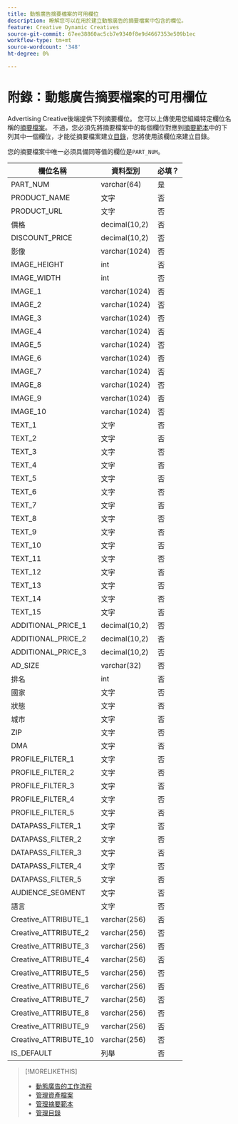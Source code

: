 ```yaml
---
title: 動態廣告摘要檔案的可用欄位
description: 瞭解您可以在用於建立動態廣告的摘要檔案中包含的欄位。
feature: Creative Dynamic Creatives
source-git-commit: 67ee38860ac5cb7e9340f8e9d4667353e509b1ec
workflow-type: tm+mt
source-wordcount: '348'
ht-degree: 0%

---
```


# 附錄：動態廣告摘要檔案的可用欄位

Advertising Creative後端提供下列摘要欄位。 您可以上傳使用您組織特定欄位名稱的[摘要檔案](/help/creative/feeds/asset-manage.md)。 不過，您必須先將摘要檔案中的每個欄位對應到[摘要範本](/help/creative/feeds/catalog-manage.md)中的下列其中一個欄位，才能從摘要檔案建立[目錄](/help/creative/feeds/feed-template-manage.md)，您將使用該欄位來建立目錄。

您的摘要檔案中唯一必須具備同等值的欄位是`PART_NUM`。

<!-- Questions:

What are these?
Rank
PROFILE_FILTER fields



Do geo fields need be populated as follows:
Country: 2 Letter country code (example: US)
State: state code_2 letter country code (example: CA_US)
City: City name_State code_2 letter country code (example: San Jose_CA_US)
DMA: DMA _2 letter country code (example: 201_US)
Zipcode: Zip code_2 letter country code (example: 94086_US)


TRUE?   GEO fields(Country/State/City/DMA/Zip), UT fields (UT1/UT2/UT3/UT4/UT5) [do we have an equivalent now?], Filtering fields(F1/F2/F3/F4/F5) can have comma separated values. We can have upto 2K characters.

TRUE FOR CSV AND TSV? character encoding on text format files should be UTF-8 -- If yes, then add that with feed file requirements.

-->

| 欄位名稱 | 資料型別 | 必填？ |
|------------|-----------|-----------|
| PART_NUM | varchar(64) | 是 |
| PRODUCT_NAME | 文字 | 否 |
| PRODUCT_URL | 文字 | 否 |
| 價格 | decimal(10,2) | 否 |
| DISCOUNT_PRICE | decimal(10,2) | 否 |
| 影像 | varchar(1024) | 否 |
| IMAGE_HEIGHT | int | 否 |
| IMAGE_WIDTH | int | 否 |
| IMAGE_1 | varchar(1024) | 否 |
| IMAGE_2 | varchar(1024) | 否 |
| IMAGE_3 | varchar(1024) | 否 |
| IMAGE_4 | varchar(1024) | 否 |
| IMAGE_5 | varchar(1024) | 否 |
| IMAGE_6 | varchar(1024) | 否 |
| IMAGE_7 | varchar(1024) | 否 |
| IMAGE_8 | varchar(1024) | 否 |
| IMAGE_9 | varchar(1024) | 否 |
| IMAGE_10 | varchar(1024) | 否 |
| TEXT_1 | 文字 | 否 |
| TEXT_2 | 文字 | 否 |
| TEXT_3 | 文字 | 否 |
| TEXT_4 | 文字 | 否 |
| TEXT_5 | 文字 | 否 |
| TEXT_6 | 文字 | 否 |
| TEXT_7 | 文字 | 否 |
| TEXT_8 | 文字 | 否 |
| TEXT_9 | 文字 | 否 |
| TEXT_10 | 文字 | 否 |
| TEXT_11 | 文字 | 否 |
| TEXT_12 | 文字 | 否 |
| TEXT_13 | 文字 | 否 |
| TEXT_14 | 文字 | 否 |
| TEXT_15 | 文字 | 否 |
| ADDITIONAL_PRICE_1 | decimal(10,2) | 否 |
| ADDITIONAL_PRICE_2 | decimal(10,2) | 否 |
| ADDITIONAL_PRICE_3 | decimal(10,2) | 否 |
| AD_SIZE | varchar(32) | 否 |
| 排名 | int | 否 |
| 國家 | 文字 | 否 |
| 狀態 | 文字 | 否 |
| 城市 | 文字 | 否 |
| ZIP | 文字 | 否 |
| DMA | 文字 | 否 |
| PROFILE_FILTER_1 | 文字 | 否 |
| PROFILE_FILTER_2 | 文字 | 否 |
| PROFILE_FILTER_3 | 文字 | 否 |
| PROFILE_FILTER_4 | 文字 | 否 |
| PROFILE_FILTER_5 | 文字 | 否 |
| DATAPASS_FILTER_1 | 文字 | 否 |
| DATAPASS_FILTER_2 | 文字 | 否 |
| DATAPASS_FILTER_3 | 文字 | 否 |
| DATAPASS_FILTER_4 | 文字 | 否 |
| DATAPASS_FILTER_5 | 文字 | 否 |
| AUDIENCE_SEGMENT | 文字 | 否 |
| 語言 | 文字 | 否 |
| Creative_ATTRIBUTE_1 | varchar(256) | 否 |
| Creative_ATTRIBUTE_2 | varchar(256) | 否 |
| Creative_ATTRIBUTE_3 | varchar(256) | 否 |
| Creative_ATTRIBUTE_4 | varchar(256) | 否 |
| Creative_ATTRIBUTE_5 | varchar(256) | 否 |
| Creative_ATTRIBUTE_6 | varchar(256) | 否 |
| Creative_ATTRIBUTE_7 | varchar(256) | 否 |
| Creative_ATTRIBUTE_8 | varchar(256) | 否 |
| Creative_ATTRIBUTE_9 | varchar(256) | 否 |
| Creative_ATTRIBUTE_10 | varchar(256) | 否 |
| IS_DEFAULT | 列舉 | 否 |

>[!MORELIKETHIS]
>
>* [動態廣告的工作流程](/help/creative/introduction/workflow-dynamic-ads.md)
>* [管理資產檔案](/help/creative/feeds/asset-manage.md)
>* [管理摘要範本](/help/creative/feeds/feed-template-manage.md)
>* [管理目錄](/help/creative/feeds/catalog-manage.md)
